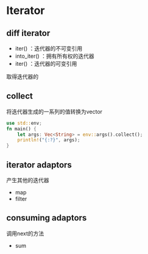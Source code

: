 # Iterator
## diff iterator
- iter() ：迭代器的不可变引用
- into_iter() ：拥有所有权的迭代器
- iter() ：迭代器的可变引用



取得迭代器的
## collect 
将迭代器生成的一系列的值转换为vector
```rust
use std::env;
fn main() {
    let args: Vec<String> = env::args().collect();
    println!("{:?}", args);
}
```

## iterator adaptors
产生其他的迭代器
- map
- filter

## consuming adaptors
调用next的方法
- sum

